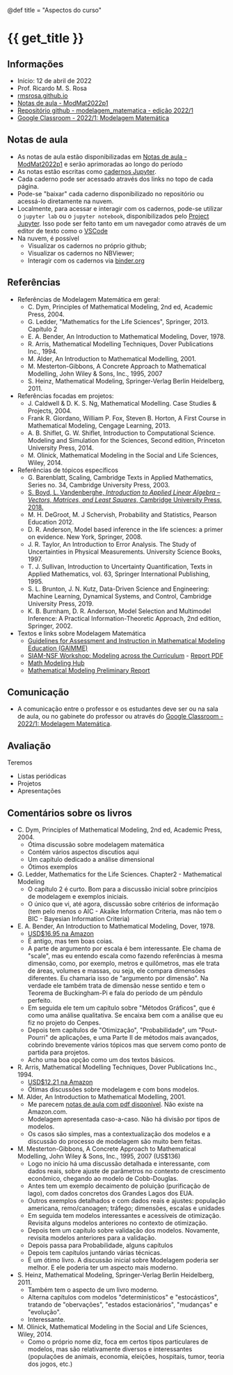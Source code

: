 
@def title = "Aspectos do curso"

# {{ get_title }}


## Informações

* Início: 12 de abril de 2022
* Prof. Ricardo M. S. Rosa
* [rmsrosa.github.io](https://rmsrosa.github.io)
* [Notas de aula - ModMat2022p1](https://rmsrosa.github.io/modelagem_matematica/)
* [Repositório github - modelagem_matematica - edição 2022/1](https://github.com/rmsrosa/modelagem_matematica/tree/modmat2022p1)
* [Google Classroom - 2022/1: Modelagem Matemática](https://classroom.google.com/c/NDcyNDc5MjEzODA5)


## Notas de aula

* As notas de aula estão disponibilizadas em [Notas de aula - ModMat2022p1](https://rmsrosa.github.io/modelagem_matematica/) e serão aprimoradas ao longo do período
* As notas estão escritas como [cadernos Jupyter](https://jupyter-notebook.readthedocs.io/en/stable/).
* Cada caderno pode ser acessado através dos links no topo de cada página.
* Pode-se "baixar" cada caderno disponibilizado no repositório ou acessá-lo diretamente na nuvem.
* Localmente, para acessar e interagir com os cadernos, pode-se utilizar o `jupyter lab` ou o `jupyter notebook`, disponibilizados pelo [Project Jupyter](https://jupyter.org). Isso pode ser feito tanto em um navegador como através de um editor de texto como o [VSCode](https://code.visualstudio.com)
* Na nuvem, é possível
  * Visualizar os cadernos no próprio github;
  * Visualizar os cadernos no NBViewer;
  * Interagir com os cadernos via [binder.org](https://mybinder.org)


## Referências

* Referências de Modelagem Matemática em geral:
  * C. Dym, Principles of Mathematical Modeling, 2nd ed, Academic Press, 2004.
  * G. Ledder, "Mathematics for the Life Sciences", Springer, 2013. Capítulo 2
  * E. A. Bender, An Introduction to Mathematical Modeling, Dover, 1978.
  * R. Arris, Mathematical Modelling Techniques, Dover Publications Inc., 1994.
  * M. Alder, An Introduction to Mathematical Modelling, 2001.
  * M. Mesterton-Gibbons, A Concrete Approach to Mathematical Modelling, John Wiley & Sons, Inc., 1995, 2007
  * S. Heinz, Mathematical Modeling, Springer-Verlag Berlin Heidelberg, 2011.
* Referências focadas em projetos:
  * J. Caldwell & D. K. S. Ng, Mathematical Modelling. Case Studies & Projects, 2004.
  * Frank R. Giordano, William P. Fox, Steven B. Horton, A First Course in Mathematical Modeling, Cengage Learning, 2013.
  * A. B. Shiflet, G. W. Shiflet, Introduction to Computational Science. Modeling and Simulation for the Sciences, Second edition, Princeton University Press, 2014.
  * M. Olinick, Mathematical Modeling in the Social and Life Sciences, Wiley, 2014.
* Referências de tópicos específicos
  * G. Barenblatt, Scaling, Cambridge Texts in Applied Mathematics, Series no. 34, Cambridge University Press, 2003.
  * [S. Boyd, L. Vandenberghe, *Introduction to Applied Linear Algebra – Vectors, Matrices, and Least Squares*, Cambridge University Press, 2018.](https://web.stanford.edu/~boyd/vmls/)
  * M. H. DeGroot, M. J Schervish, Probability and Statistics, Pearson Education 2012.
  * D. R. Anderson, Model based inference in the life sciences: a primer on evidence. New York, Springer, 2008.
  * J. R. Taylor, An Introduction to Error Analysis. The Study of Uncertainties in Physical Measurements. University Science Books, 1997.
  * T. J. Sullivan, Introduction to Uncertainty Quantification, Texts in Applied Mathematics, vol. 63, Springer International Publishing, 1995. 
  * S. L. Brunton, J. N. Kutz, Data-Driven Science and Engineering: Machine Learning, Dynamical Systems, and Control, Cambridge University Press, 2019.
  * K. B. Burnham, D. R. Anderson, Model Selection and Multimodel Inference: A Practical Information-Theoretic Approach, 2nd edition, Springer, 2002.
* Textos e links sobre Modelagem Matemática
  * [Guidelines for Assessment and Instruction in Mathematical Modeling Education (GAIMME)](https://m3challenge.siam.org/resources/teaching-modeling)
  * [SIAM-NSF Workshop: Modeling across the Curriculum](https://grantome.com/grant/NSF/DUE-1206230) - [Report PDF](http://www.siam.org/Portals/0/Publications/Reports/modeling_Curriculum_2012.pdf?ver=2018-03-19-103125-163)
  * [Math Modeling Hub](https://qubeshub.org/community/groups/mmhub)
  * [Mathematical Modeling Preliminary Report](https://www.maa.org/sites/default/files/MathematicalModeling.pdf)


## Comunicação

* A comunicação entre o professor e os estudantes deve ser ou na sala de aula, ou no gabinete do professor ou através do [Google Classroom - 2022/1: Modelagem Matemática](https://classroom.google.com/c/NDcyNDc5MjEzODA5).


## Avaliação

Teremos 
* Listas periódicas
* Projetos
* Apresentações


## Comentários sobre os livros

* C. Dym, Principles of Mathematical Modeling, 2nd ed, Academic Press, 2004.
  * Ótima discussão sobre modelagem matemática
  * Contém vários aspectos discutios aqui
  * Um capítulo dedicado a análise dimensional
  * Ótimos exemplos
* G. Ledder, Mathematics for the Life Sciences. Chapter2 - Mathematical Modeling
  * O capítulo 2 é curto. Bom para a discussão inicial sobre princípios de modelagem e exemplos iniciais.
  * O único que vi, até agora, discussão sobre critérios de informação (tem pelo menos o AIC - Akaike Information Criteria, mas não tem o BIC - Bayesian Information Criteria)
* E. A. Bender, An Introduction to Mathematical Modeling, Dover, 1978.
  * [USD&#36;16.95 na Amazon](https://www.amazon.com/Introduction-Mathematical-Modeling-Computer-Science/dp/048641180X/ref=pd_lpo_sbs_14_t_0?_encoding=UTF8&psc=1&refRID=5M064HQ724H9EG6GKF2C)
  * É antigo, mas tem boas coias.
  * A parte de argumento por escala é bem interessante. Ele chama de "scale", mas eu entendo escala como fazendo referências à mesma dimensão, como, por exemplo, metros e quilômetros, mas ele trata de áreas, volumes e massas, ou seja, ele compara dimensões diferentes. Eu chamaria isso de "argumento por dimensão". Na verdade ele também trata de dimensão nesse sentido e tem o Teorema de Buckingham-Pi e fala do período de um pêndulo perfeito.
  * Em seguida ele tem um capítulo sobre "Métodos Gráficos", que é como uma análise qualitativa. Se encaixa bem com a análise que eu fiz no projeto do Cenpes.
  * Depois tem capítulos de "Otimização", "Probabilidade", um "Pout-Pourri" de aplicações, e uma Parte II de métodos mais avançados, cobrindo brevemente vários tópicos mas que servem como ponto de partida para projetos.
  * Acho uma boa opção como um dos textos básicos.
* R. Arris, Mathematical Modelling Techniques, Dover Publications Inc., 1994.
  * [USD&#36;12.21 na Amazon](https://www.amazon.com/Mathematical-Modelling-Techniques-Computer-Science/dp/0486681319)
  * Ótimas discussões sobre modelagem e com bons modelos.
* M. Alder, An Introduction to Mathematical Modelling, 2001.
  * Me parecem [notas de aula com pdf disponível](https://people.maths.bris.ac.uk/~madjl/course_text.pdf). Não existe na Amazon.com.
  * Modelagem apresentada caso-a-caso. Não há divisão por tipos de modelos.
  * Os casos são simples, mas a contextualização dos modelos e a discussão do processo de modelagem são muito bem feitas.
* M. Mesterton-Gibbons, A Concrete Approach to Mathematical Modelling, John Wiley & Sons, Inc., 1995, 2007 (US&#36;136)
  * Logo no início há uma discussão detalhada e interessante, com dados reais, sobre ajuste de parâmetros no contexto de crescimento econômico, chegando ao modelo de Cobb-Douglas.
  * Antes tem um exemplo decaimento de poluição (purificação de lago), com dados concretos dos Grandes Lagos dos EUA. 
  * Outros exemplos detalhados e com dados reais e ajustes: população americana, remo/canoagen; tráfego; dimensões, escalas e unidades
  * Em seguida tem modelos interessantes e acessíveis de otimização. Revisita alguns modelos anteriores no contexto de otimização.
  * Depois tem um capítulo sobre validação dos modelos. Novamente, revisita modelos anteriores para a validação.
  * Depois passa para Probabilidade, alguns capítulos
  * Depois tem capítulos juntando várias técnicas.
  * É um ótimo livro. A discussão inicial sobre Modelagem poderia ser melhor. E ele poderia ter um aspecto mais moderno.
* S. Heinz, Mathematical Modeling, Springer-Verlag Berlin Heidelberg, 2011.
  * Também tem o aspecto de um livro moderno.
  * Alterna capítulos com modelos "determinísticos" e "estocásticos", tratando de "obervações", "estados estacionários", "mudanças" e "evolução".
  * Interessante.
* M. Olinick, Mathematical Modeling in the Social and Life Sciences, Wiley, 2014.
  * Como o próprio nome diz, foca em certos tipos particulares de modelos, mas são relativamente diversos e interessantes (populações de animais, economia, eleições, hospitais, tumor, teoria dos jogos, etc.)
